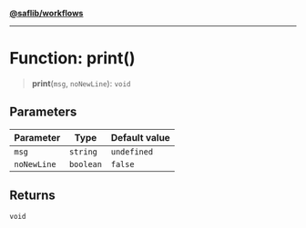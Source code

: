 [**@saflib/workflows**](../index.md)

***

# Function: print()

> **print**(`msg`, `noNewLine`): `void`

## Parameters

| Parameter | Type | Default value |
| ------ | ------ | ------ |
| `msg` | `string` | `undefined` |
| `noNewLine` | `boolean` | `false` |

## Returns

`void`
